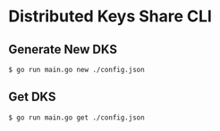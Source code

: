 # Distributed Keys Share CLI
## Generate New DKS
```
$ go run main.go new ./config.json
```
## Get DKS
```
$ go run main.go get ./config.json
```
